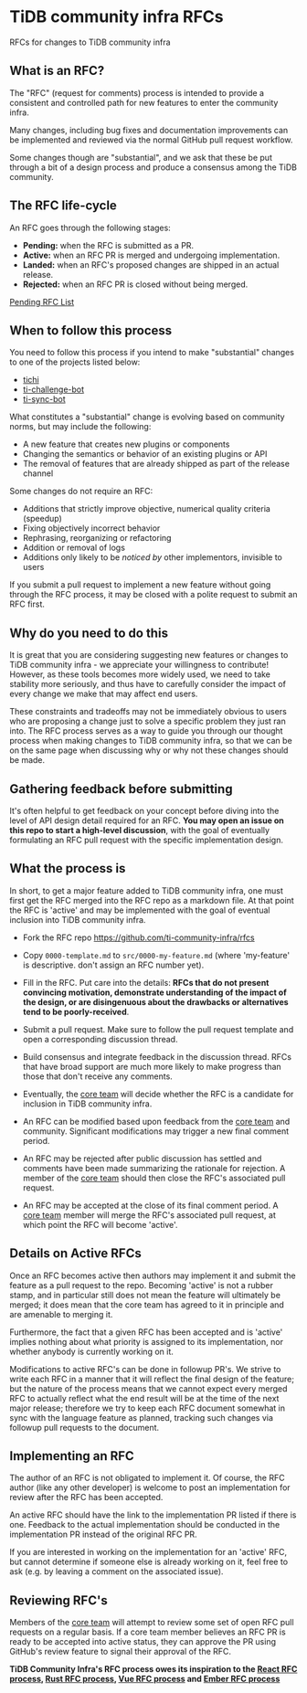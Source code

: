 # TiDB community infra RFCs
RFCs for changes to TiDB community infra

## What is an RFC?

The "RFC" (request for comments) process is intended to provide a
consistent and controlled path for new features to enter the community infra.

Many changes, including bug fixes and documentation improvements can be
implemented and reviewed via the normal GitHub pull request workflow.

Some changes though are "substantial", and we ask that these be put
through a bit of a design process and produce a consensus among the TiDB community.

## The RFC life-cycle

An RFC goes through the following stages:

- **Pending:** when the RFC is submitted as a PR.
- **Active:** when an RFC PR is merged and undergoing implementation.
- **Landed:** when an RFC's proposed changes are shipped in an actual release.
- **Rejected:** when an RFC PR is closed without being merged.

[Pending RFC List](https://github.com/ti-community-infra/rfcs/pulls)

## When to follow this process

You need to follow this process if you intend to make "substantial"
changes to one of the projects listed below:

- [tichi](https://github.com/ti-community-infra/tichi)
- [ti-challenge-bot](https://github.com/ti-community-infra/ti-challenge-bot)
- [ti-sync-bot](https://github.com/ti-community-infra/ti-sync-bot)


What constitutes a "substantial" change is evolving based on community norms, but may include the following:

- A new feature that creates new plugins or components
- Changing the semantics or behavior of an existing plugins or API
- The removal of features that are already shipped as part of the release channel

Some changes do not require an RFC:

- Additions that strictly improve objective, numerical quality criteria (speedup)
- Fixing objectively incorrect behavior
- Rephrasing, reorganizing or refactoring
- Addition or removal of logs
- Additions only likely to be _noticed by_ other implementors, invisible to users

If you submit a pull request to implement a new feature without going
through the RFC process, it may be closed with a polite request to
submit an RFC first.

## Why do you need to do this

It is great that you are considering suggesting new features or changes to TiDB community infra - we appreciate your willingness to contribute! However, as these tools becomes more widely used, we need to take stability more seriously, and thus have to carefully consider the impact of every change we make that may affect end users.

These constraints and tradeoffs may not be immediately obvious to users who are proposing a change just to solve a specific problem they just ran into. The RFC process serves as a way to guide you through our thought process when making changes to TiDB community infra, so that we can be on the same page when discussing why or why not these changes should be made.

## Gathering feedback before submitting

It's often helpful to get feedback on your concept before diving into the
level of API design detail required for an RFC. **You may open an
issue on this repo to start a high-level discussion**, with the goal of
eventually formulating an RFC pull request with the specific implementation
design.

## What the process is

In short, to get a major feature added to TiDB community infra, one must first get the
RFC merged into the RFC repo as a markdown file. At that point the RFC
is 'active' and may be implemented with the goal of eventual inclusion
into TiDB community infra.

* Fork the RFC repo https://github.com/ti-community-infra/rfcs

* Copy `0000-template.md` to `src/0000-my-feature.md` (where
'my-feature' is descriptive. don't assign an RFC number yet).

* Fill in the RFC. Put care into the details: **RFCs that do not
present convincing motivation, demonstrate understanding of the
impact of the design, or are disingenuous about the drawbacks or
alternatives tend to be poorly-received**.

* Submit a pull request. Make sure to follow the pull request template and open a corresponding discussion thread.

* Build consensus and integrate feedback in the discussion thread. RFCs that have broad support are much more likely to make progress than those that don't receive any comments.

* Eventually, the [core team] will decide whether the RFC is a candidate
for inclusion in TiDB community infra.

* An RFC can be modified based upon feedback from the [core team] and community. Significant modifications may trigger a new final comment period.

* An RFC may be rejected after public discussion has settled
and comments have been made summarizing the rationale for rejection. A member of the [core team] should then close the RFC's associated pull request.

* An RFC may be accepted at the close of its final comment period. A [core team] member will merge the RFC's associated pull request, at which point the RFC will become 'active'.

## Details on Active RFCs

Once an RFC becomes active then authors may implement it and submit the
feature as a pull request to the repo. Becoming 'active' is not a rubber
stamp, and in particular still does not mean the feature will ultimately
be merged; it does mean that the core team has agreed to it in principle
and are amenable to merging it.

Furthermore, the fact that a given RFC has been accepted and is
'active' implies nothing about what priority is assigned to its
implementation, nor whether anybody is currently working on it.

Modifications to active RFC's can be done in followup PR's. We strive
to write each RFC in a manner that it will reflect the final design of
the feature; but the nature of the process means that we cannot expect
every merged RFC to actually reflect what the end result will be at
the time of the next major release; therefore we try to keep each RFC
document somewhat in sync with the language feature as planned,
tracking such changes via followup pull requests to the document.

## Implementing an RFC

The author of an RFC is not obligated to implement it. Of course, the
RFC author (like any other developer) is welcome to post an
implementation for review after the RFC has been accepted.

An active RFC should have the link to the implementation PR listed if there is one. Feedback to the actual implementation should be conducted in the implementation PR instead of the original RFC PR.

If you are interested in working on the implementation for an 'active'
RFC, but cannot determine if someone else is already working on it,
feel free to ask (e.g. by leaving a comment on the associated issue).

## Reviewing RFC's

Members of the [core team] will attempt to review some set of open RFC
pull requests on a regular basis. If a core team member believes an RFC PR is ready to be accepted into active status, they can approve the PR using GitHub's review feature to signal their approval of the RFC.

**TiDB Community Infra's RFC process owes its inspiration to the [React RFC process], [Rust RFC process], [Vue RFC process] and [Ember RFC process]**

[React RFC process]: https://github.com/reactjs/rfcs
[Rust RFC process]: https://github.com/rust-lang/rfcs
[Ember RFC process]: https://github.com/emberjs/rfcs
[Vue RFC process]: https://github.com/vuejs/rfcs
[core team]: https://github.com/orgs/ti-community-infra/people
